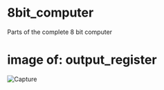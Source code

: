 # 8bit_computer
Parts of the complete 8 bit computer

# image of: output_register
![Capture](https://user-images.githubusercontent.com/61839712/76081248-ffdc6600-5fa8-11ea-8c7c-28a685bbff43.PNG)
